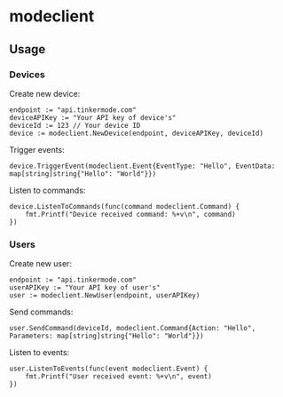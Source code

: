 # modeclient

## Usage

### Devices

Create new device:

```
endpoint := "api.tinkermode.com"
deviceAPIKey := "Your API key of device's"
deviceId := 123 // Your device ID
device := modeclient.NewDevice(endpoint, deviceAPIKey, deviceId)
```

Trigger events:

```
device.TriggerEvent(modeclient.Event{EventType: "Hello", EventData: map[string]string{"Hello": "World"}})
```

Listen to commands:

```
device.ListenToCommands(func(command modeclient.Command) {
	fmt.Printf("Device received command: %+v\n", command)
})
```

### Users


Create new user:

```
endpoint := "api.tinkermode.com"
userAPIKey := "Your API key of user's"
user := modeclient.NewUser(endpoint, userAPIKey)
```

Send commands:

```
user.SendCommand(deviceId, modeclient.Command{Action: "Hello", Parameters: map[string]string{"Hello": "World"}})
```

Listen to events:

```
user.ListenToEvents(func(event modeclient.Event) {
	fmt.Printf("User received event: %+v\n", event)
})
```
